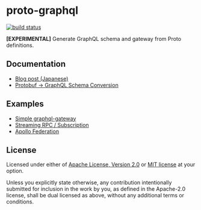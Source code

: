 # proto-graphql

[![build status](https://img.shields.io/github/actions/workflow/status/wantedly/proto-graphql-rust/ci.yml?branch=master&style=flat-square&logo=github)](https://github.com/wantedly/proto-graphql-rust/actions)

**[EXPERIMENTAL]** Generate GraphQL schema and gateway from Proto definitions.

## Documentation

- [Blog post (Japanese)](https://www.wantedly.com/companies/wantedly/post_articles/314403)
- [Protobuf -> GraphQL Schema Conversion](docs/schema-conversion.md)

## Examples

- [Simple graphql-gateway](examples/simple)
- [Streaming RPC / Subscription](examples/subscription)
- [Apollo Federation](examples/federation)

## License

Licensed under either of [Apache License, Version 2.0](LICENSE-APACHE) or
[MIT license](LICENSE-MIT) at your option.

Unless you explicitly state otherwise, any contribution intentionally submitted
for inclusion in the work by you, as defined in the Apache-2.0 license, shall
be dual licensed as above, without any additional terms or conditions.
